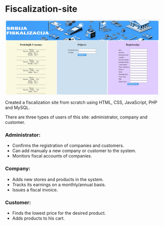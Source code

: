# Fiscalization-site

![](https://github.com/epljakic/Fiscalization-site/blob/main/slike/site.jpg)

Created a fiscalization site from scratch using HTML, CSS, JavaScript, PHP and MySQL.

There are three types of users of this site: administrator, company and customer.

### Administrator:
- Confirms the registration of companies and customers.
- Can add manualy a new company or customer to the system.
- Monitors fiscal accounts of companies.

### Company:
- Adds new stores and products in the system.
- Tracks its earnings on a monthly/annual basis.
- Issues a fiscal invoice.

### Customer:
- Finds the lowest price for the desired product.
- Adds products to his cart.
